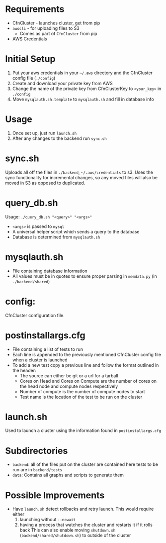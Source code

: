 # Requirements

* CfnCluster - launches cluster, get from pip
* `awscli` - for uploading files to S3
  * Comes as part of `CfnCluster` from pip
* AWS Credentials

# Initial Setup

1. Put your aws credentials in your `~/.aws` directory and the
   CfnCluster config file (`./config`)
1. Create and download your private key from AWS
1. Change the name of the private key from CfnClusterKey to `<your_key>`
   in `./config`
1. Move `mysqlauth.sh.template` to `mysqlauth.sh` and fill in database info

# Usage

1. Once set up, just run `launch.sh`
1. After any changes to the backend run `sync.sh`

# sync.sh

Uploads all off the files in `./backend`, `~/.aws/credentials` to s3.
Uses the sync functionality for incremental changes, so any moved
files will also be moved in S3 as opposed to duplicated.

# query_db.sh

Usage: `./query_db.sh "<query>" "<args>"`

* `<args>` is passed to `mysql`
* A universal helper script which sends a query to the database
* Database is determined from `mysqlauth.sh`

# mysqlauth.sh

* File containing database information
* All values must be in quotes to ensure proper parsing
  in `memdata.py` (in `./backend/shared`)

# config:

CfnCluster configuration file.

# postinstallargs.cfg

* File containing a list of tests to run
* Each line is appended to the previously mentioned CfnCluster
  config file when a cluster is launched
* To add a new test copy a previous line and follow the format outlined
  in the header:
  * The source can either be git or a url for a tarball
  * Cores on Head and Cores on Compute are the number of cores on
    the head node and compute nodes respectively
  * Number of compute is the number of compute nodes to start
  * Test name is the location of the test to be run on the cluster

# launch.sh

Used to launch a cluster using the information found in
`postinstallargs.cfg`

# Subdirectories

* `backend`: all of the files put on the cluster are contained here
  tests to be run are in `backend/tests`
* `data`: Contains all graphs and scripts to generate them

# Possible Improvements

* Have `launch.sh` detect rollbacks and retry launch.  This would
  require either
  1. launching without `--nowait`
  1. having a process that watches the cluster and restarts it if it
     rolls back This can also enable moving `shutdown.sh`
     (`backend/shared/shutdown.sh`) to outside of the cluster
